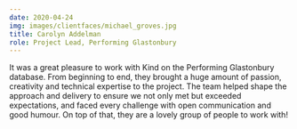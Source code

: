 ```yaml
---
date: 2020-04-24
img: images/clientfaces/michael_groves.jpg
title: Carolyn Addelman
role: Project Lead, Performing Glastonbury
---
```


It was a great pleasure to work with Kind on the Performing Glastonbury database. From beginning to end, they brought a huge amount of passion, creativity and technical expertise to the project. The team helped shape the approach and delivery to ensure we not only met but exceeded expectations, and faced every challenge with open communication and good humour. On top of that, they are a lovely group of people to work with!
